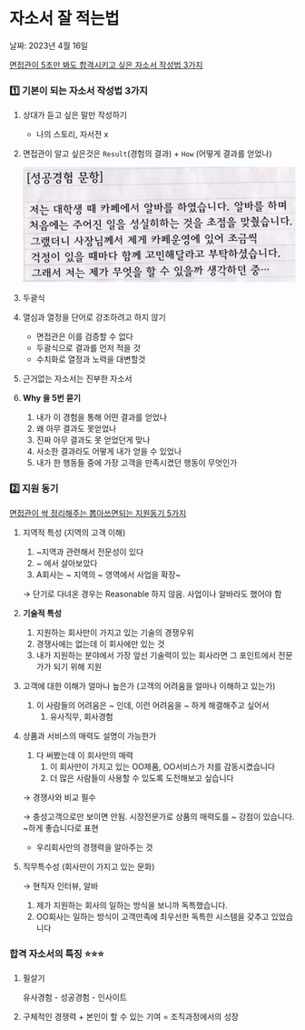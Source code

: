 # 자소서 잘 적는법

날짜: 2023년 4월 16일

[면접관이 5초만 봐도 합격시키고 싶은 자소서 작성법 3가지](https://www.youtube.com/watch?v=eGv5EAMF8OQ&t=183s)

### 1️⃣ 기본이 되는 자소서 작성법 3가지

1. 상대가 듣고 싶은 말만 작성하기
    - 나의 스토리, 자서전 x
2. 면접관이 알고 싶은것은 `Result`(경험의 결과) + `How` (어떻게 결과를 얻었나)
    
    <img src='assets/Untitled.png' alt="" />
    
3. 두괄식
4. 열심과 열정을 단어로 강조하려고 하지 않기
    - 면접관은 이를 검증할 수 없다
    - 두괄식으로 결과를 먼저 적을 것
    - 수치화로 열정과 노력을 대변할것
5. 근거없는 자소서는 진부한 자소서
6. **Why 을 5번 묻기**
    1. 내가 이 경험을 통해 어떤 결과를 얻었나
    2. 왜 아무 결과도 못얻었나
    3. 진짜 아무 결과도 못 얻었던게 맞나
    4. 사소한 결과라도 어떻게 내가 얻을 수 있었나
    5. 내가 한 행동들 중에 가장 고객을 만족시켰던 행동이 무엇인가
    

### 2️⃣ 지원 동기

[면접관이 싹 정리해주는 뽑아쓰면되는 지원동기 5가지](https://www.youtube.com/watch?v=blGokSb2vso)

1. 지역적 특성 (지역의 고객 이해)
    1. ~지역과 관련해서 전문성이 있다
    2. ~ 에서 살아보았다
    3. A회사는 ~ 지역의 ~ 영역에서 사업을 확장~
    
    → 단기로 다녀온 경우는 Reasonable 하지 않음. 사업이나 알바라도 했어야 함
    
2. **기술적 특성** 
    1. 지원하는 회사만이 가지고 있는 기술의 경쟁우위
    2. 경쟁사에는 없는데 이 회사에만 있는 것
    3. 내가 지원하는 분야에서 가장 앞선 기술력이 있는 회사라면 그 포인트에서 전문가가 되기 위해 지원
3. 고객에 대한 이해가 얼마나 높은가 (고객의 어려움을 얼마나 이해하고 있는가)
    1. 이 사람들의 어려움은 ~ 인데, 이런 어려움을 ~ 하게 해결해주고 싶어서
        1. 유사직무, 회사경험
4. 상품과 서비스의 매력도 설명이 가능한가
    1. 다 써봤는데 이 회사만의 매력
        1. 이 회사만이 가지고 있는 OO제품, OO서비스가 저를 감동시켰습니다
        2. 더 많은 사람들이 사용할 수 있도록 도전해보고 싶습니다
    
    → 경쟁사와 비교 필수
    
    → 충성고객으로만 보이면 안됨. 시장전문가로 상품의 매력도를 ~ 강점이 있습니다. ~하게 좋습니다로 표현
    
    - 우리회사만의 경쟁력을 알아주는 것
5. 직무특수성 (회사만이 가지고 있는 문화)
    
    → 현직자 인터뷰, 알바
    
    1. 제가 지원하는 회사의 일하는 방식을 보니까 독특했습니다. 
    2. OO회사는 일하는 방식이 고객만족에 최우선한 독특한 시스템을 갖추고 있었습니다


### 합격 자소서의 특징 ⭐⭐⭐

1. 필살기
    
    유사경험 - 성공경험 - 인사이트
    
2. 구체적인 경쟁력 + 본인이 할 수 있는 기여 = 조직과정에서의 성장
